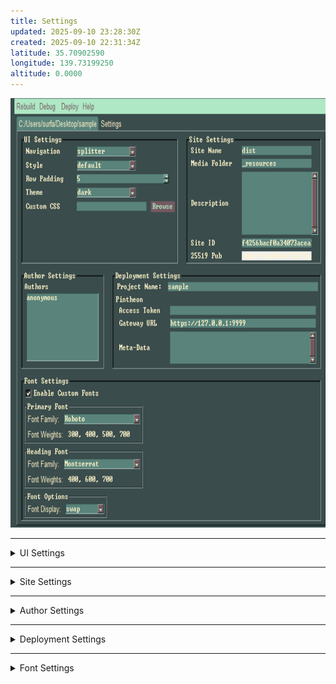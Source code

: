 ```yaml
---
title: Settings
updated: 2025-09-10 23:28:30Z
created: 2025-09-10 22:31:34Z
latitude: 35.70902590
longitude: 139.73199250
altitude: 0.0000
---
```


<img src="/.vitepress/_resources/press_settings.png" alt="press_settings.png" width="753" height="687" class="jop-noMdConv">

***
<details>
<summary>UI Settings</summary>
These settings deal with the look of the rendered site.
<details>
<summary>Navigation</summary> 
This drop-down sets to navigation type for the rendered site.
</details>

<details>
<summary>Style</summary>
<img src="/.vitepress/_resources/press_style_types.png" alt="press_style_types.png" width="398" height="114" class="jop-noMdConv">

This is used to set the style types, subtle differences in styling of site elements.
</details>

<details>
<summary>Row Padding</summary> 
This sets the spacing between Article columns.
</details>

<details>
<summary>Theme</summary> 
<img src="/.vitepress/_resources/press_theme_types.png" alt="press_theme_types.png" width="406" height="230" class="jop-noMdConv">

Drop-down with custom color schemes
</details>
<details>
<summary>Custom Theme</summary> 
A custom css theme can be generated at the [Onsen Theme Roller](https://onsen.io/theme-roller).

Once a new theme is created and downloaded, the downloaded theme contains multiple files. The file 'theme.css' is the file we want to select, to customize the site css.

</details>
</details>

***

<details>
<summary>Site Settings</summary>

<details>
<summary>Site Name</summary> 
This sets the folder name that the rendered site is saved to.</details>

<details>
<summary>Media Folder</summary> 
This is the folder that is used for media files used in the markdown files.
</details>

<details>
<summary>Description</summary> 
This sets the site description, used in site meta-data.
</details>

<details>
<summary>Site ID</summary> 
This sets the site ID used in site meta-data.
</details>

<details>
<summary>25519 Pub</summary> 
This is the 25519 Stellar Public Key, used for pairing Press with your Pintheon node, for easy uploads.
</details>

</details>

***

<details>
<summary>Author Settings</summary>

<details>
<summary>Authors</summary> 
Right clicking this field will popup ui, to add a new author to the project.
</details>

</details>

***

<details>
<summary>Deployment Settings</summary>

<details>
<summary>Project Name</summary> 
Name of the project, based on project base folder.
</details>

<details>
<summary>Access Token</summary> 
After creating an access token for Press in your Pintheon node, paste it here.
</details>

<details>
<summary>Gateway URL</summary> 
This is the url that the Pintheon node is running on.
</details>

<details>
<summary>Meta-Data</summary> 
This sets any additional site meta-data.
</details>

</details>

***

<details>
<summary>Font Settings</summary>

<details>
<summary>Enable Custom Fonts</summary> 
Enable custom fonts for the rendered site.
</details>

<details>
<summary>Primary Font</summary> 
Set the primary font family.
</details>

<details>
<summary>Heading Font</summary> 
Set the heading font family.
</details>

<details>
<summary>Font Options</summary> 
This sets how the fonts are loaded.
</details>

</details>


